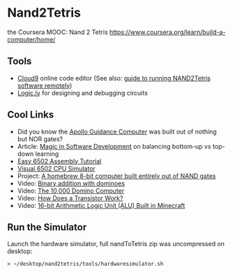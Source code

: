# Nand2Tetris
the Coursera MOOC: Nand 2 Tetris
https://www.coursera.org/learn/build-a-computer/home/

## Tools

- [Cloud9](https://c9.io/) online code editor (See also: [guide to running NAND2Tetris software remotely](https://github.com/LearnToCodeLA/nand2tetris/wiki/Test-HDL-files-remotely))
- [Logic.ly](http://logic.ly/) for designing and debugging circuits

## Cool Links

- Did you know the [Apollo Guidance Computer](https://en.wikipedia.org/wiki/Apollo_Guidance_Computer) was built out of nothing but NOR gates?
- Article: [Magic in Software Development](http://skilldrick.co.uk/2011/04/magic-in-software-development/) on balancing bottom-up vs top-down learning
- [Easy 6502 Assembly Tutorial](http://skilldrick.github.io/easy6502/)
- [Visual 6502 CPU Simulator](http://www.visual6502.org/JSSim/)
- Project: [A homebrew 8-bit computer built entirely out of NAND gates](https://hackaday.io/project/9795-nedonand-homebrew-computer)
- Video: [Binary addition with dominoes](https://www.youtube.com/watch?v=lNuPy-r1GuQ)
- Video: [The 10,000 Domino Computer](https://www.youtube.com/watch?v=OpLU__bhu2w)
- Video: [How Does a Transistor Work?](https://www.youtube.com/watch?v=IcrBqCFLHIY)
- Video: [16-bit Arithmetic Logic Unit (ALU) Built in Minecraft](https://www.youtube.com/watch?v=LGkkyKZVzug)


## Run the Simulator
Launch the hardware simulator, full nandToTetris zip was uncompressed on desktop:

```
> ~/desktop/nand2tetris/tools/hardwaresimulator.sh
